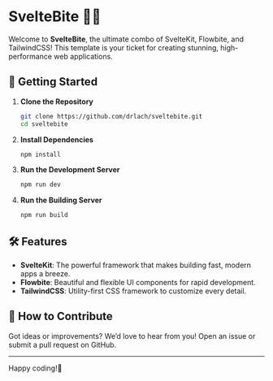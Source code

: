 # SvelteBite 🍕✨

Welcome to **SvelteBite**, the ultimate combo of SvelteKit, Flowbite, and TailwindCSS! This template is your ticket for creating stunning, high-performance web applications.

## 🚀 Getting Started

1. **Clone the Repository**

   ```bash
   git clone https://github.com/drlach/sveltebite.git
   cd sveltebite
   ```

2. **Install Dependencies**

   ```bash
   npm install
   ```

3. **Run the Development Server**

   ```bash
   npm run dev
   ```

4. **Run the Building Server**

   ```bash
   npm run build
   ```

## 🛠️ Features

- **SvelteKit**: The powerful framework that makes building fast, modern apps a breeze.
- **Flowbite**: Beautiful and flexible UI components for rapid development.
- **TailwindCSS**: Utility-first CSS framework to customize every detail.

## 🤔 How to Contribute

Got ideas or improvements? We’d love to hear from you! Open an issue or submit a pull request on GitHub.

---

Happy coding!🚀